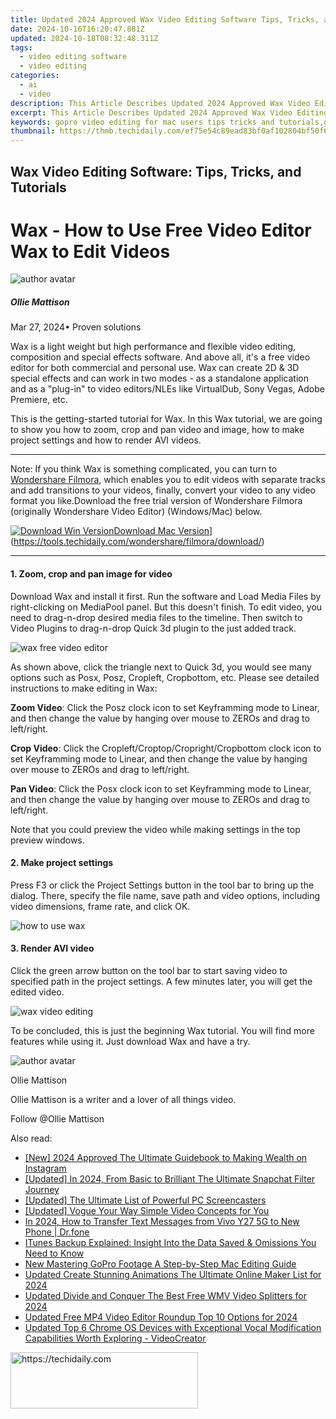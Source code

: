 ```yaml
---
title: Updated 2024 Approved Wax Video Editing Software Tips, Tricks, and Tutorials
date: 2024-10-16T16:20:47.881Z
updated: 2024-10-18T08:32:48.311Z
tags: 
  - video editing software
  - video editing
categories: 
  - ai
  - video
description: This Article Describes Updated 2024 Approved Wax Video Editing Software Tips, Tricks, and Tutorials
excerpt: This Article Describes Updated 2024 Approved Wax Video Editing Software Tips, Tricks, and Tutorials
keywords: gopro video editing for mac users tips tricks and tutorials,get started with wax a free video editing software tutorial,wax video editing software tips tricks and tutorials,canon camcorder video editing essentials software tools and tricks,webs best vertical video editing software updated 2023,free and paid time lapse video editing software compared 2024 update,gopro video editing on mac tips tricks and tutorials
thumbnail: https://thmb.techidaily.com/ef75e54c89ead83bf0af102804bf50f616e622b6f296003a4995fda9891371fd.jpg
---
```


## Wax Video Editing Software: Tips, Tricks, and Tutorials

# Wax - How to Use Free Video Editor Wax to Edit Videos

![author avatar](https://images.wondershare.com/filmora/article-images/ollie-mattison.jpg)

##### Ollie Mattison

 Mar 27, 2024• Proven solutions

 Wax is a light weight but high performance and flexible video editing, composition and special effects software. And above all, it's a free video editor for both commercial and personal use. Wax can create 2D & 3D special effects and can work in two modes - as a standalone application and as a "plug-in" to video editors/NLEs like VirtualDub, Sony Vegas, Adobe Premiere, etc.

 This is the getting-started tutorial for Wax. In this Wax tutorial, we are going to show you how to zoom, crop and pan video and image, how to make project settings and how to render AVI videos.

---

 Note: If you think Wax is something complicated, you can turn to [Wondershare Filmora](https://tools.techidaily.com/wondershare/filmora/download/), which enables you to edit videos with separate tracks and add transitions to your videos, finally, convert your video to any video format you like.Download the free trial version of Wondershare Filmora (originally Wondershare Video Editor) (Windows/Mac) below.

[![Download Win Version](https://images.wondershare.com/filmora/guide/download-btn-win.jpg)](https://tools.techidaily.com/wondershare/filmora/download/)[Download Mac Version](https://images.wondershare.com/filmora/guide/download-btn-mac.jpg)](https://tools.techidaily.com/wondershare/filmora/download/)

---

#### 1. Zoom, crop and pan image for video

 Download Wax and install it first. Run the software and Load Media Files by right-clicking on MediaPool panel. But this doesn't finish. To edit video, you need to drag-n-drop desired media files to the timeline. Then switch to Video Plugins to drag-n-drop Quick 3d plugin to the just added track.

![wax free video editor](https://images.wondershare.com/topic/video-editing/wax.jpg)

 As shown above, click the triangle next to Quick 3d, you would see many options such as Posx, Posz, Cropleft, Cropbottom, etc. Please see detailed instructions to make editing in Wax:

**Zoom Video**: Click the Posz clock icon to set Keyframming mode to Linear, and then change the value by hanging over mouse to ZEROs and drag to left/right.

**Crop Video**: Click the Cropleft/Croptop/Cropright/Cropbottom clock icon to set Keyframming mode to Linear, and then change the value by hanging over mouse to ZEROs and drag to left/right.

**Pan Video**: Click the Posx clock icon to set Keyframming mode to Linear, and then change the value by hanging over mouse to ZEROs and drag to left/right.

 Note that you could preview the video while making settings in the top preview windows.

#### 2. Make project settings

 Press F3 or click the Project Settings button in the tool bar to bring up the dialog. There, specify the file name, save path and video options, including video dimensions, frame rate, and click OK.

![how to use wax](https://images.wondershare.com/topic/video-editing/wax-settings.jpg)

#### 3. Render AVI video

 Click the green arrow button on the tool bar to start saving video to specified path in the project settings. A few minutes later, you will get the edited video.

![wax video editing](https://images.wondershare.com/topic/video-editing/wax-render.jpg)

 To be concluded, this is just the beginning Wax tutorial. You will find more features while using it. Just download Wax and have a try.

![author avatar](https://images.wondershare.com/filmora/article-images/ollie-mattison.jpg)

Ollie Mattison

Ollie Mattison is a writer and a lover of all things video.

Follow @Ollie Mattison

<ins class="adsbygoogle"
      style="display:block"
      data-ad-client="ca-pub-7571918770474297"
      data-ad-slot="8358498916"
      data-ad-format="auto"
      data-full-width-responsive="true"></ins>

<span class="atpl-alsoreadstyle">Also read:</span>
<div><ul>
<li><a href="https://instagram-videos.techidaily.com/new-2024-approved-the-ultimate-guidebook-to-making-wealth-on-instagram/"><u>[New] 2024 Approved The Ultimate Guidebook to Making Wealth on Instagram</u></a></li>
<li><a href="https://snapchat-videos.techidaily.com/updated-in-2024-from-basic-to-brilliant-the-ultimate-snapchat-filter-journey/"><u>[Updated] In 2024, From Basic to Brilliant The Ultimate Snapchat Filter Journey</u></a></li>
<li><a href="https://screen-recording.techidaily.com/updated-the-ultimate-list-of-powerful-pc-screencasters/"><u>[Updated] The Ultimate List of Powerful PC Screencasters</u></a></li>
<li><a href="https://article-helps.techidaily.com/updated-vogue-your-way-simple-video-concepts-for-you/"><u>[Updated] Vogue Your Way Simple Video Concepts for You</u></a></li>
<li><a href="https://android-transfer.techidaily.com/in-2024-how-to-transfer-text-messages-from-vivo-y27-5g-to-new-phone-drfone-by-drfone-transfer-from-android-transfer-from-android/"><u>In 2024, How to Transfer Text Messages from Vivo Y27 5G to New Phone | Dr.fone</u></a></li>
<li><a href="https://fox-shield.techidaily.com/itunes-backup-explained-insight-into-the-data-saved-and-omissions-you-need-to-know/"><u>ITunes Backup Explained: Insight Into the Data Saved & Omissions You Need to Know</u></a></li>
<li><a href="https://ai-video-tools.techidaily.com/new-mastering-gopro-footage-a-step-by-step-mac-editing-guide/"><u>New Mastering GoPro Footage A Step-by-Step Mac Editing Guide</u></a></li>
<li><a href="https://ai-video-tools.techidaily.com/updated-create-stunning-animations-the-ultimate-online-maker-list-for-2024/"><u>Updated Create Stunning Animations The Ultimate Online Maker List for 2024</u></a></li>
<li><a href="https://ai-video-tools.techidaily.com/updated-divide-and-conquer-the-best-free-wmv-video-splitters-for-2024/"><u>Updated Divide and Conquer The Best Free WMV Video Splitters for 2024</u></a></li>
<li><a href="https://ai-video-tools.techidaily.com/updated-free-mp4-video-editor-roundup-top-10-options-for-2024/"><u>Updated Free MP4 Video Editor Roundup Top 10 Options for 2024</u></a></li>
<li><a href="https://audio-editing.techidaily.com/updated-top-6-chrome-os-devices-with-exceptional-vocal-modification-capabilities-worth-exploring-videocreator/"><u>Updated Top 6 Chrome OS Devices with Exceptional Vocal Modification Capabilities Worth Exploring - VideoCreator</u></a></li>
</ul></div>

<!-- affiliate ads begin -->
<a href="https://aligracehair.sjv.io/c/5597632/1868586/19272" target="_top" id="1868586">
  <img src="//a.impactradius-go.com/display-ad/19272-1868586" border="0" alt="https://techidaily.com" width="300" height="90"/>
</a>
<img height="0" width="0" src="https://aligracehair.sjv.io/i/5597632/1868586/19272" style="position:absolute;visibility:hidden;" border="0" />
<!-- affiliate ads end -->

